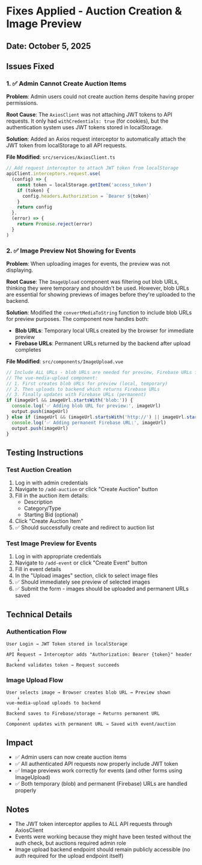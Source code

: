 # Fixes Applied - Auction Creation & Image Preview

## Date: October 5, 2025

## Issues Fixed

### 1. ✅ Admin Cannot Create Auction Items
**Problem**: Admin users could not create auction items despite having proper permissions.

**Root Cause**: The `AxiosClient` was not attaching JWT tokens to API requests. It only had `withCredentials: true` (for cookies), but the authentication system uses JWT tokens stored in localStorage.

**Solution**: Added an Axios request interceptor to automatically attach the JWT token from localStorage to all API requests.

**File Modified**: `src/services/AxiosClient.ts`

```typescript
// Add request interceptor to attach JWT token from localStorage
apiClient.interceptors.request.use(
  (config) => {
    const token = localStorage.getItem('access_token')
    if (token) {
      config.headers.Authorization = `Bearer ${token}`
    }
    return config
  },
  (error) => {
    return Promise.reject(error)
  }
)
```

### 2. ✅ Image Preview Not Showing for Events
**Problem**: When uploading images for events, the preview was not displaying.

**Root Cause**: The `ImageUpload` component was filtering out blob URLs, thinking they were temporary and shouldn't be used. However, blob URLs are essential for showing previews of images before they're uploaded to the backend.

**Solution**: Modified the `convertMediaToString` function to include blob URLs for preview purposes. The component now handles both:
- **Blob URLs**: Temporary local URLs created by the browser for immediate preview
- **Firebase URLs**: Permanent URLs returned by the backend after upload completes

**File Modified**: `src/components/ImageUpload.vue`

```typescript
// Include ALL URLs - blob URLs are needed for preview, Firebase URLs for persistence
// The vue-media-upload component:
// 1. First creates blob URLs for preview (local, temporary)
// 2. Then uploads to backend which returns Firebase URLs
// 3. Finally updates with Firebase URLs (permanent)
if (imageUrl && imageUrl.startsWith('blob:')) {
  console.log('✅ Adding blob URL for preview:', imageUrl)
  output.push(imageUrl)
} else if (imageUrl && (imageUrl.startsWith('http://') || imageUrl.startsWith('https://'))) {
  console.log('✅ Adding permanent Firebase URL:', imageUrl)
  output.push(imageUrl)
}
```

## Testing Instructions

### Test Auction Creation
1. Log in with admin credentials
2. Navigate to `/add-auction` or click "Create Auction" button
3. Fill in the auction item details:
   - Description
   - Category/Type
   - Starting Bid (optional)
4. Click "Create Auction Item"
5. ✅ Should successfully create and redirect to auction list

### Test Image Preview for Events
1. Log in with appropriate credentials
2. Navigate to `/add-event` or click "Create Event" button
3. Fill in event details
4. In the "Upload images" section, click to select image files
5. ✅ Should immediately see preview of selected images
6. ✅ Submit the form - images should be uploaded and permanent URLs saved

## Technical Details

### Authentication Flow
```
User Login → JWT Token stored in localStorage
    ↓
API Request → Interceptor adds "Authorization: Bearer {token}" header
    ↓
Backend validates token → Request succeeds
```

### Image Upload Flow
```
User selects image → Browser creates blob URL → Preview shown
    ↓
vue-media-upload uploads to backend
    ↓
Backend saves to Firebase/storage → Returns permanent URL
    ↓
Component updates with permanent URL → Saved with event/auction
```

## Impact
- ✅ Admin users can now create auction items
- ✅ All authenticated API requests now properly include JWT token
- ✅ Image previews work correctly for events (and other forms using ImageUpload)
- ✅ Both temporary (blob) and permanent (Firebase) URLs are handled properly

## Notes
- The JWT token interceptor applies to ALL API requests through AxiosClient
- Events were working because they might have been tested without the auth check, but auctions required admin role
- Image upload backend endpoint should remain publicly accessible (no auth required for the upload endpoint itself)
